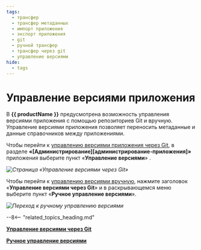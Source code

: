 ```yaml
---
tags:
  - трансфер
  - трансфер метаданных
  - импорт приложения
  - экспорт приложения
  - git
  - ручной трансфер
  - трансфер через git
  - управление версиями
hide:
  - tags
---
```


# Управление версиями приложения

В **{{ productName }}** предусмотрена возможность управления версиями приложения с помощью репозиториев Git и вручную. Управление версиями приложения позволяет переносить метаданные и данные справочников между приложениями.

Чтобы перейти к [управлению версиями приложения через Git](git_version_control.md), в разделе **«[Администрирование][администрирование-приложения]»** приложения выберите пункт «**Управление версиями**» <i class="fa-light fa-code-branch"></i>.

*![Страница «Управление версиями через Git»](version_control_git.png)*

Чтобы перейти к [управлению версиями вручную](manual_version_control.md), нажмите заголовок «**Управление версиями через Git**» и в раскрывающемся меню выберите пункт «**Ручное управление версиями**».

*![Переход к ручному управлению версиями](verstion_control_switch_to_manual.png)*

--8<-- "related_topics_heading.md"

**[Управление версиями через Git](git_version_control.md)**

**[Ручное управление версиями](manual_version_control.md)**
